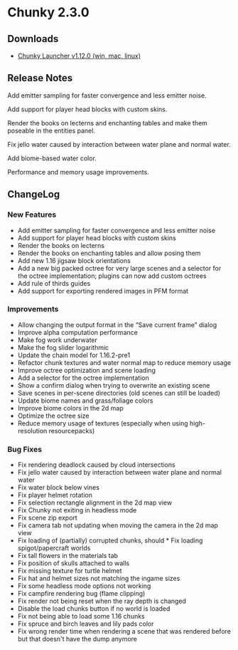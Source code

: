 Chunky 2.3.0
============

## Downloads

* [Chunky Launcher v1.12.0 (win, mac, linux)](https://chunkyupdate.lemaik.de/ChunkyLauncher.jar)

## Release Notes

Add emitter sampling for faster convergence and less emitter noise.

Add support for player head blocks with custom skins.

Render the books on lecterns and enchanting tables and make them poseable in the entities panel.

Fix jello water caused by interaction between water plane and normal water.

Add biome-based water color.

Performance and memory usage improvements.


## ChangeLog

### New Features
* Add emitter sampling for faster convergence and less emitter noise
* Add support for player head blocks with custom skins
* Render the books on lecterns
* Render the books on enchanting tables and allow posing them
* Add new 1.16 jigsaw block orientations
* Add a new big packed octree for very large scenes and a selector for the octree implementation; plugins can now add custom octrees
* Add rule of thirds guides
* Add support for exporting rendered images in PFM format

### Improvements
* Allow changing the output format in the “Save current frame” dialog
* Improve alpha computation performance
* Make fog work underwater
* Make the fog slider logarithmic
* Update the chain model for 1.16.2-pre1
* Refactor chunk textures and water normal map to reduce memory usage
* Improve octree optimization and scene loading
* Add a selector for the octree implementation
* Show a confirm dialog when trying to overwrite an existing scene
* Save scenes in per-scene directories (old scenes can still be loaded)
* Update biome names and grass/foliage colors
* Improve biome colors in the 2d map
* Optimize the octree size
* Reduce memory usage of textures (especially when using high-resolution resourcepacks)

### Bug Fixes
* Fix rendering deadlock caused by cloud intersections
* Fix jello water caused by interaction between water plane and normal water
* Fix water block below vines
* Fix player helmet rotation
* Fix selection rectangle alignment in the 2d map view
* Fix Chunky not exiting in headless mode
* Fix scene zip export
* Fix camera tab not updating when moving the camera in the 2d map view
* Fix loading of (partially) corrupted chunks, should * Fix loading spigot/papercraft worlds
* Fix tall flowers in the materials tab
* Fix position of skulls attached to walls
* Fix missing texture for turtle helmet
* Fix hat and helmet sizes not matching the ingame sizes
* Fix some headless mode options not working
* Fix campfire rendering bug (flame clipping)
* Fix render not being reset when the ray depth is changed
* Disable the load chunks button if no world is loaded
* Fix not being able to load some 1.16 chunks
* Fix spruce and birch leaves and lily pads color
* Fix wrong render time when rendering a scene that was rendered before but that doesn't have the dump anymore
